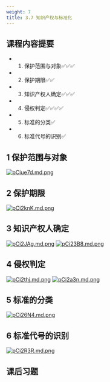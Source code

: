 ```yaml
---
weight: 7
title: 3.7 知识产权与标准化
---
```


## 课程内容提要
- 1. 保护范围与对象✅✅✅
- 2. 保护期限✅✅
- 3. 知识产权人确定✅✅✅
- 4. 侵权判定✅✅✅✅
- 5. 标准的分类✅
- 6. 标准代号的识别✅

## 1 保护范围与对象
[![pCiue7d.md.png](https://s1.ax1x.com/2023/06/06/pCiue7d.md.png)](https://imgse.com/i/pCiue7d)

## 2 保护期限
[![pCi2knK.md.png](https://s1.ax1x.com/2023/06/07/pCi2knK.md.png)](https://imgse.com/i/pCi2knK)
## 3 知识产权人确定
[![pCi2JAg.md.png](https://s1.ax1x.com/2023/06/07/pCi2JAg.md.png)](https://imgse.com/i/pCi2JAg)
[![pCi23B8.md.png](https://s1.ax1x.com/2023/06/07/pCi23B8.md.png)](https://imgse.com/i/pCi23B8)

## 4 侵权判定
[![pCi2thj.md.png](https://s1.ax1x.com/2023/06/07/pCi2thj.md.png)](https://imgse.com/i/pCi2thj)
[![pCi2a3n.md.png](https://s1.ax1x.com/2023/06/07/pCi2a3n.md.png)](https://imgse.com/i/pCi2a3n)

## 5 标准的分类
[![pCi26N4.md.png](https://s1.ax1x.com/2023/06/07/pCi26N4.md.png)](https://imgse.com/i/pCi26N4)

## 6 标准代号的识别
[![pCi2R3R.md.png](https://s1.ax1x.com/2023/06/07/pCi2R3R.md.png)](https://imgse.com/i/pCi2R3R)

## 课后习题
